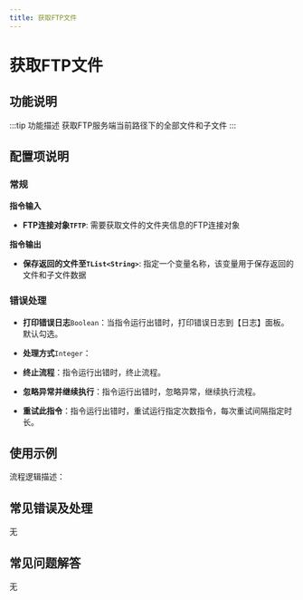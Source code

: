 ```yaml
---
title: 获取FTP文件
---
```


# 获取FTP文件

## 功能说明

:::tip 功能描述
获取FTP服务端当前路径下的全部文件和子文件
:::

## 配置项说明

### 常规

**指令输入**

- **FTP连接对象`TFTP`**: 需要获取文件的文件夹信息的FTP连接对象


**指令输出**

- **保存返回的文件至`TList<String>`**: 指定一个变量名称，该变量用于保存返回的文件和子文件数据

### 错误处理

- **打印错误日志**`Boolean`：当指令运行出错时，打印错误日志到【日志】面板。默认勾选。

- **处理方式**`Integer`：

 - **终止流程**：指令运行出错时，终止流程。

 - **忽略异常并继续执行**：指令运行出错时，忽略异常，继续执行流程。

 - **重试此指令**：指令运行出错时，重试运行指定次数指令，每次重试间隔指定时长。

## 使用示例

流程逻辑描述：

## 常见错误及处理

无

## 常见问题解答

无


